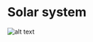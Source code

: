 # Solar system

![alt text](https://github.com/piotrglodek/solar-system/blob/master/img/solar-system.png  "Solar system")